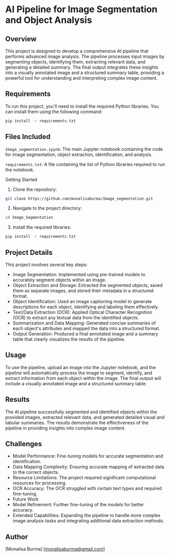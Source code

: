 # AI Pipeline for Image Segmentation and Object Analysis

## Overview
This project is designed to develop a comprehensive AI pipeline that performs advanced image analysis. The pipeline processes input images by segmenting objects, identifying them, extracting relevant data, and generating a detailed summary. The final output integrates these insights into a visually annotated image and a structured summary table, providing a powerful tool for understanding and interpreting complex image content.

## Requirements
To run this project, you'll need to install the required Python libraries. You can install them using the following command:
```bash
pip install -r requirements.txt
```

## Files Included
`Image_segmentation.ipynb`: The main Jupyter notebook containing the code for image segmentation, object extraction, identification, and analysis.

`requirements.txt`: A file containing the list of Python libraries required to run the notebook.

Getting Started
1. Clone the repository:
```bash
git clone https://github.com/monalisaburma/Image_segmentation.git
```
2. Navigate to the project directory:
```bash
cd Image_Segmentation
```
3. Install the required libraries:
```bash
pip install -r requirements.txt
```

## Project Details
This project involves several key steps:

- Image Segmentation: Implemented using pre-trained models to accurately segment objects within an image.
- Object Extraction and Storage: Extracted the segmented objects, saved them as separate images, and stored their metadata in a structured format.
- Object Identification: Used an image captioning model to generate descriptions for each object, identifying and labeling them effectively.
- Text/Data Extraction (OCR): Applied Optical Character Recognition (OCR) to extract any textual data from the identified objects.
- Summarization and Data Mapping: Generated concise summaries of each object's attributes and mapped the data into a structured format.
- Output Generation: Produced a final annotated image and a summary table that clearly visualizes the results of the pipeline.

## Usage
To use the pipeline, upload an image into the Jupyter notebook, and the pipeline will automatically process the image to segment, identify, and extract information from each object within the image. The final output will include a visually annotated image and a structured summary table.

## Results
The AI pipeline successfully segmented and identified objects within the provided images, extracted relevant data, and generated detailed visual and tabular summaries. The results demonstrate the effectiveness of the pipeline in providing insights into complex image content.

## Challenges
- Model Performance: Fine-tuning models for accurate segmentation and identification.
- Data Mapping Complexity: Ensuring accurate mapping of extracted data to the correct objects.
- Resource Limitations: The project required significant computational resources for processing.
- OCR Accuracy: The OCR struggled with certain text types and required fine-tuning.
- Future Work
- Model Refinement: Further fine-tuning of the models for better accuracy.
- Extended Capabilities: Expanding the pipeline to handle more complex image analysis tasks and integrating additional data extraction methods.

## Author
[Monalisa Burma] 
[monalisaburma@gmail.com]

